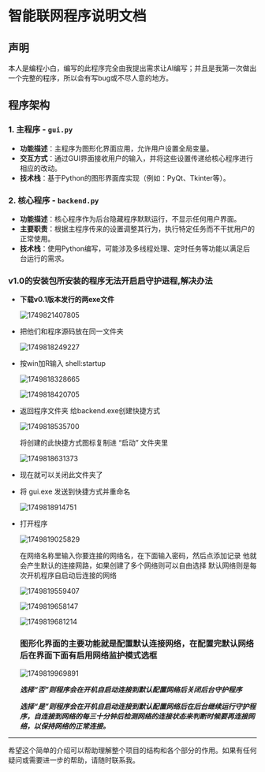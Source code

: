 # 智能联网程序说明文档

## 声明

本人是编程小白，编写的此程序完全由我提出需求让AI编写；并且是我第一次做出一个完整的程序，所以会有写bug或不尽人意的地方。

## 程序架构

### 1. 主程序 - `gui.py`

- **功能描述**：主程序为图形化界面应用，允许用户设置全局变量。
- **交互方式**：通过GUI界面接收用户的输入，并将这些设置传递给核心程序进行相应的改动。
- **技术栈**：基于Python的图形界面库实现（例如：PyQt、Tkinter等）。

### 2. 核心程序 - `backend.py`

- **功能描述**：核心程序作为后台隐藏程序默默运行，不显示任何用户界面。
- **主要职责**：根据主程序传来的设置调整其行为，执行特定任务而不干扰用户的正常使用。
- **技术栈**：使用Python编写，可能涉及多线程处理、定时任务等功能以满足后台运行的需求。

### v1.0的安装包所安装的程序无法开启启守护进程,解决办法

- [](https://)**下载v0.1版本发行的两exe文件**

  ![1749821407805]([images/README/1749821407805.png](https://))
- 把他们和程序源码放在同一文件夹

  ![1749818249227]([images/README/1749818249227.png](https://))
- 按win加R输入 shell:startup

  ![1749818328665]([images/README/1749818328665.png](https://))

  ![1749818420705]([images/README/1749818420705.png](https://))
- 返回程序文件夹 给backend.exe创建快捷方式

  ![1749818535700]([images/README/1749818535700.png](https://))

  将创建的此快捷方式图标复制进 “启动” 文件夹里

  ![1749818631373]([images/README/1749818631373.png](https://))
- 现在就可以关闭此文件夹了
- 将 gui.exe 发送到快捷方式并重命名

  ![1749818914751]([images/README/1749818914751.png](https://))
- 打开程序

  ![1749819025829]([images/README/1749819025829.png](https://))

  在网络名称里输入你要连接的网络名，在下面输入密码，然后点添加记录
  他就会产生默认的连接网路，如果创建了多个网络则可以自由选择
  默认网络则是每次开机程序自启动后连接的网络

  ![1749819559407]([images/README/1749819559407.png](https://))

  ![1749819658147]([images/README/1749819658147.png](https://))

  ![1749819681214]([images/README/1749819681214.png](https://))

  ### **图形化界面的主要功能就是配置默认连接网络，在配置完默认网络后在界面下面有启用网络监护模式选框**

  ![1749819969891]([images/README/1749819969891.png](https://))

  ***选择“否”则程序会在开机自启动连接到默认配置网络后关闭后台守护程序***

  ***选择“是”则程序会在开机自启动连接到默认配置网络后在后台继续运行守护程序，自连接到网络的每三十分钟后检测网络的连接状态来判断时候要再连接网络，以保持网络的正常连接。***

---

希望这个简单的介绍可以帮助理解整个项目的结构和各个部分的作用。如果有任何疑问或需要进一步的帮助，请随时联系我。
